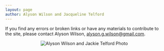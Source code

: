 ```yaml
---
layout: page
author: Alyson Wilson and Jacqueline Telford
---
```


If you find any errors or broken links or have any materials to contribute to the site, please contact Alyson Wilson, alyson.g.wilson@gmail.com.

<p align="center">
<img src="https://alysongwilson.github.io/ACAS/JA.jpg" alt="Alyson Wilson and Jackie Telford Photo">
</p>
